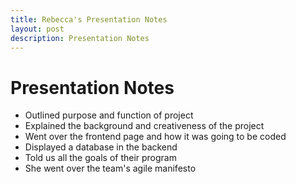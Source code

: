 ```yaml
---
title: Rebecca's Presentation Notes
layout: post 
description: Presentation Notes
---
```


# Presentation Notes
- Outlined purpose and function of project
- Explained the background and creativeness of the project
- Went over the frontend page and how it was going to be coded
- Displayed a database in the backend
- Told us all the goals of their program
- She went over the team's agile manifesto
